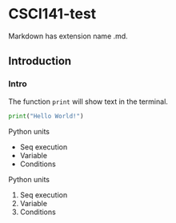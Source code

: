 # CSCI141-test

Markdown has extension name .md.

## Introduction

### Intro

The function `print` will show text in the terminal.

```python
print("Hello World!")
```

Python units
* Seq execution
* Variable
* Conditions

Python units
1. Seq execution
1. Variable
1. Conditions
